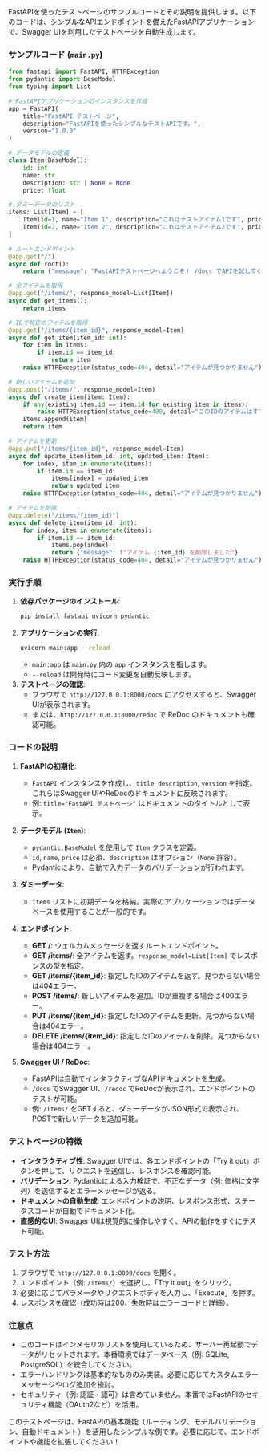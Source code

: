 FastAPIを使ったテストページのサンプルコードとその説明を提供します。以下のコードは、シンプルなAPIエンドポイントを備えたFastAPIアプリケーションで、Swagger UIを利用したテストページを自動生成します。

### サンプルコード (`main.py`)

```python
from fastapi import FastAPI, HTTPException
from pydantic import BaseModel
from typing import List

# FastAPIアプリケーションのインスタンスを作成
app = FastAPI(
    title="FastAPI テストページ",
    description="FastAPIを使ったシンプルなテストAPIです。",
    version="1.0.0"
)

# データモデルの定義
class Item(BaseModel):
    id: int
    name: str
    description: str | None = None
    price: float

# ダミーデータのリスト
items: List[Item] = [
    Item(id=1, name="Item 1", description="これはテストアイテム1です", price=100.0),
    Item(id=2, name="Item 2", description="これはテストアイテム2です", price=200.0)
]

# ルートエンドポイント
@app.get("/")
async def root():
    return {"message": "FastAPIテストページへようこそ！ /docs でAPIを試してください"}

# 全アイテムを取得
@app.get("/items/", response_model=List[Item])
async def get_items():
    return items

# IDで特定のアイテムを取得
@app.get("/items/{item_id}", response_model=Item)
async def get_item(item_id: int):
    for item in items:
        if item.id == item_id:
            return item
    raise HTTPException(status_code=404, detail="アイテムが見つかりません")

# 新しいアイテムを追加
@app.post("/items/", response_model=Item)
async def create_item(item: Item):
    if any(existing_item.id == item.id for existing_item in items):
        raise HTTPException(status_code=400, detail="このIDのアイテムはすでに存在します")
    items.append(item)
    return item

# アイテムを更新
@app.put("/items/{item_id}", response_model=Item)
async def update_item(item_id: int, updated_item: Item):
    for index, item in enumerate(items):
        if item.id == item_id:
            items[index] = updated_item
            return updated_item
    raise HTTPException(status_code=404, detail="アイテムが見つかりません")

# アイテムを削除
@app.delete("/items/{item_id}")
async def delete_item(item_id: int):
    for index, item in enumerate(items):
        if item.id == item_id:
            items.pop(index)
            return {"message": f"アイテム {item_id} を削除しました"}
    raise HTTPException(status_code=404, detail="アイテムが見つかりません")
```

### 実行手順
1. **依存パッケージのインストール**:
   ```bash
   pip install fastapi uvicorn pydantic
   ```
2. **アプリケーションの実行**:
   ```bash
   uvicorn main:app --reload
   ```
   - `main:app` は `main.py` 内の `app` インスタンスを指します。
   - `--reload` は開発時にコード変更を自動反映します。
3. **テストページの確認**:
   - ブラウザで `http://127.0.0.1:8000/docs` にアクセスすると、Swagger UIが表示されます。
   - または、`http://127.0.0.1:8000/redoc` で ReDoc のドキュメントも確認可能。

### コードの説明

1. **FastAPIの初期化**:
   - `FastAPI` インスタンスを作成し、`title`, `description`, `version` を指定。これらはSwagger UIやReDocのドキュメントに反映されます。
   - 例: `title="FastAPI テストページ"` はドキュメントのタイトルとして表示。

2. **データモデル (`Item`)**:
   - `pydantic.BaseModel` を使用して `Item` クラスを定義。
   - `id`, `name`, `price` は必須、`description` はオプション（`None` 許容）。
   - Pydanticにより、自動で入力データのバリデーションが行われます。

3. **ダミーデータ**:
   - `items` リストに初期データを格納。実際のアプリケーションではデータベースを使用することが一般的です。

4. **エンドポイント**:
   - **GET /**: ウェルカムメッセージを返すルートエンドポイント。
   - **GET /items/**: 全アイテムを返す。`response_model=List[Item]` でレスポンスの型を指定。
   - **GET /items/{item_id}**: 指定したIDのアイテムを返す。見つからない場合は404エラー。
   - **POST /items/**: 新しいアイテムを追加。IDが重複する場合は400エラー。
   - **PUT /items/{item_id}**: 指定したIDのアイテムを更新。見つからない場合は404エラー。
   - **DELETE /items/{item_id}**: 指定したIDのアイテムを削除。見つからない場合は404エラー。

5. **Swagger UI / ReDoc**:
   - FastAPIは自動でインタラクティブなAPIドキュメントを生成。
   - `/docs` でSwagger UI、`/redoc` でReDocが表示され、エンドポイントのテストが可能。
   - 例: `/items/` をGETすると、ダミーデータがJSON形式で表示され、POSTで新しいデータを追加可能。

### テストページの特徴
- **インタラクティブ性**: Swagger UIでは、各エンドポイントの「Try it out」ボタンを押して、リクエストを送信し、レスポンスを確認可能。
- **バリデーション**: Pydanticによる入力検証で、不正なデータ（例: 価格に文字列）を送信するとエラーメッセージが返る。
- **ドキュメントの自動生成**: エンドポイントの説明、レスポンス形式、ステータスコードが自動でドキュメント化。
- **直感的なUI**: Swagger UIは視覚的に操作しやすく、APIの動作をすぐにテスト可能。

### テスト方法
1. ブラウザで `http://127.0.0.1:8000/docs` を開く。
2. エンドポイント（例: `/items/`）を選択し、「Try it out」をクリック。
3. 必要に応じてパラメータやリクエストボディを入力し、「Execute」を押す。
4. レスポンスを確認（成功時は200、失敗時はエラーコードと詳細）。

### 注意点
- このコードはインメモリのリストを使用しているため、サーバー再起動でデータがリセットされます。本番環境ではデータベース（例: SQLite, PostgreSQL）を統合してください。
- エラーハンドリングは基本的なもののみ実装。必要に応じてカスタムエラーメッセージやログ追加を検討。
- セキュリティ（例: 認証・認可）は含めていません。本番ではFastAPIのセキュリティ機能（OAuth2など）を活用。

このテストページは、FastAPIの基本機能（ルーティング、モデルバリデーション、自動ドキュメント）を活用したシンプルな例です。必要に応じて、エンドポイントや機能を拡張してください！
